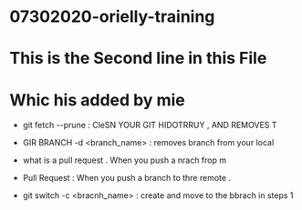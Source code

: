 # 07302020-orielly-training
# This is the Second line in this File

# Whic his added by mie 

- git fetch --prune  : CleSN YOUR GIT HIDOTRRUY , AND REMOVES T

- GIR BRANCH -d <branch_name> : removes branch from your local

- what is a pull request . When you push a nrach frop m 

- Pull Request : When you push a branch to thre remote . 

- git switch -c <bracnh_name> : create and move to the bbrach in steps 1
